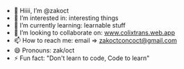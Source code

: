 - 👋 Hiiii, I’m @zakoct
- 👀 I’m interested in: interesting things
- 🌱 I’m currently learning: learnable stuff
- 💞️ I’m looking to collaborate on: www.colixtrans.web.app
- 📫 How to reach me: email => zakoctconcoct@gmail.com
- 😄 Pronouns: zak/oct
- ⚡ Fun fact: "Don't learn to code, Code to learn"
